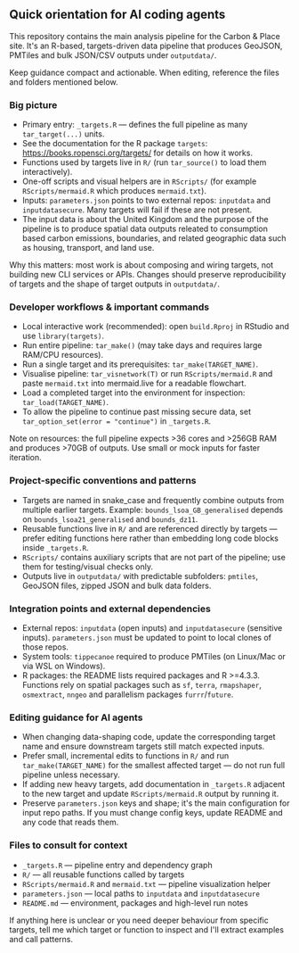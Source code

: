 ## Quick orientation for AI coding agents

This repository contains the main analysis pipeline for the Carbon & Place site. It's an R-based, targets-driven data pipeline that produces GeoJSON, PMTiles and bulk JSON/CSV outputs under `outputdata/`.

Keep guidance compact and actionable. When editing, reference the files and folders mentioned below.

### Big picture
- Primary entry: `_targets.R` — defines the full pipeline as many `tar_target(...)` units.
- See the documentation for the R package `targets`: https://books.ropensci.org/targets/ for details on how it works.
- Functions used by targets live in `R/` (run `tar_source()` to load them interactively).
- One-off scripts and visual helpers are in `RScripts/` (for example `RScripts/mermaid.R` which produces `mermaid.txt`).
- Inputs: `parameters.json` points to two external repos: `inputdata` and `inputdatasecure`. Many targets will fail if these are not present.
- The input data is about the United Kingdom and the purpose of the pipeline is to produce spatial data outputs releated to consumption based carbon emissions, boundaries, and related geographic data such as housing, transport, and land use.

Why this matters: most work is about composing and wiring targets, not building new CLI services or APIs. Changes should preserve reproducibility of targets and the shape of target outputs in `outputdata/`.

### Developer workflows & important commands
- Local interactive work (recommended): open `build.Rproj` in RStudio and use `library(targets)`.
- Run entire pipeline: `tar_make()` (may take days and requires large RAM/CPU resources).
- Run a single target and its prerequisites: `tar_make(TARGET_NAME)`.
- Visualise pipeline: `tar_visnetwork(T)` or run `RScripts/mermaid.R` and paste `mermaid.txt` into mermaid.live for a readable flowchart.
- Load a completed target into the environment for inspection: `tar_load(TARGET_NAME)`.
- To allow the pipeline to continue past missing secure data, set `tar_option_set(error = "continue")` in `_targets.R`.

Note on resources: the full pipeline expects >36 cores and >256GB RAM and produces >70GB of outputs. Use small or mock inputs for faster iteration.

### Project-specific conventions and patterns
- Targets are named in snake_case and frequently combine outputs from multiple earlier targets. Example: `bounds_lsoa_GB_generalised` depends on `bounds_lsoa21_generalised` and `bounds_dz11`.
- Reusable functions live in `R/` and are referenced directly by targets — prefer editing functions here rather than embedding long code blocks inside `_targets.R`.
- `RScripts/` contains auxiliary scripts that are not part of the pipeline; use them for testing/visual checks only.
- Outputs live in `outputdata/` with predictable subfolders: `pmtiles`, GeoJSON files, zipped JSON and bulk data folders.

### Integration points and external dependencies
- External repos: `inputdata` (open inputs) and `inputdatasecure` (sensitive inputs). `parameters.json` must be updated to point to local clones of those repos.
- System tools: `tippecanoe` required to produce PMTiles (on Linux/Mac or via WSL on Windows).
- R packages: the README lists required packages and R >=4.3.3. Functions rely on spatial packages such as `sf`, `terra`, `rmapshaper`, `osmextract`, `nngeo` and parallelism packages `furrr`/`future`.

### Editing guidance for AI agents
- When changing data-shaping code, update the corresponding target name and ensure downstream targets still match expected inputs.
- Prefer small, incremental edits to functions in `R/` and run `tar_make(TARGET_NAME)` for the smallest affected target — do not run full pipeline unless necessary.
- If adding new heavy targets, add documentation in `_targets.R` adjacent to the new target and update `RScripts/mermaid.R` output by running it.
- Preserve `parameters.json` keys and shape; it's the main configuration for input repo paths. If you must change config keys, update README and any code that reads them.

### Files to consult for context
- `_targets.R` — pipeline entry and dependency graph
- `R/` — all reusable functions called by targets
- `RScripts/mermaid.R` and `mermaid.txt` — pipeline visualization helper
- `parameters.json` — local paths to `inputdata` and `inputdatasecure`
- `README.md` — environment, packages and high-level run notes

If anything here is unclear or you need deeper behaviour from specific targets, tell me which target or function to inspect and I'll extract examples and call patterns.
